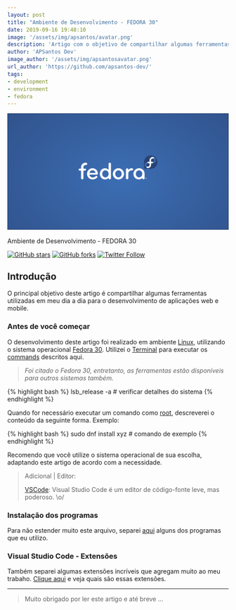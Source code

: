 ```yaml
---
layout: post
title: "Ambiente de Desenvolvimento - FEDORA 30"
date: 2019-09-16 19:48:10
image: '/assets/img/apsantos/avatar.png'
description: 'Artigo com o objetivo de compartilhar algumas ferramentas de uso diário, para o desenvolvimento de aplicações web e mobile.'
author: 'APSantos Dev'
image_author: '/assets/img/apsantosavatar.png'
url_author: 'https://github.com/apsantos-dev/'
tags:
- development
- environment
- fedora
---
```


![Ambiente de Desenvolvimento - FEDORA 30](/assets/img/apsantos/development-environment/fedora.png "Ambiente de Desenvolvimento - FEDORA 30")

Ambiente de Desenvolvimento - FEDORA 30

<!-- Badges section here. -->
[![GitHub stars][github-stars-img]][github-stars-ln]
[![GitHub forks][github-forks-img]][github-forks-ln]
[![Twitter Follow][twitter-follow-img]][twitter-follow-ln]

## Introdução

O principal objetivo deste artigo é compartilhar algumas ferramentas utilizadas em meu dia a dia para o desenvolvimento de aplicações web e mobile.

<script async src="https://pagead2.googlesyndication.com/pagead/js/adsbygoogle.js"></script>
<!-- Informat -->
<ins class="adsbygoogle"
     style="display:block"
     data-ad-client="ca-pub-2838251107855362"
     data-ad-slot="2327980059"
     data-ad-format="auto"
     data-full-width-responsive="true"></ins>
<script>
(adsbygoogle = window.adsbygoogle || []).push({});
</script>

### Antes de você começar

O desenvolvimento deste artigo foi realizado em ambiente [Linux][linux-ln], utilizando o sistema operacional [Fedora 30][fedora-ln]. Utilizei o [Terminal][terminal-ln] para executar os [commands][commands-ln] descritos aqui.

> _Foi citado o Fedora 30, entretanto, as ferramentas estão disponíveis para outros sistemas também._

{% highlight bash %}
lsb_release -a  # verificar detalhes do sistema
{% endhighlight %}

Quando for necessário executar um comando como [root][root-ln], descreverei o conteúdo da seguinte forma. Exemplo:

{% highlight bash %}
sudo dnf install xyz  # comando de exemplo
{% endhighlight %}

Recomendo que você utilize o sistema operacional de sua escolha, adaptando este artigo de acordo com a necessidade.

> Adicional | Editor:
>
> [VSCode][vscode-ln]: Visual Studio Code é um editor de código-fonte leve, mas poderoso. \o/

### Instalação dos programas

Para não estender muito este arquivo, separei [aqui][installedPrograms] alguns dos programas que eu utilizo.

### Visual Studio Code - Extensões

Também separei algumas extensões incríveis que agregam muito ao meu trabaho. [Clique aqui][extensions-ln] e veja quais são essas extensões.

---

> Muito obrigado por ler este artigo e até breve ...

<!-- links -->
[extensions-ln]: /assets/img/apsantos/development-environment/extensions.md "Clique aqui para abrir o arquivo"
[installedPrograms]: /assets/img/apsantos/development-environment/installed-programs.md "Clique aqui para abrir o arquivo"
[commands-ln]: https://en.wikipedia.org/wiki/Command_(computing) "Pressione Ctrl e clique neste link para abrir a página em uma nova guia"
[fedora-ln]: https://getfedora.org/en/ "Pressione Ctrl e clique neste link para abrir a página em uma nova guia"
[github-stars-img]: https://img.shields.io/github/stars/apsantos-dev/development-environment.svg?style=social&label=Star
[github-stars-ln]: https://github.com/apsantos-dev/development-environment/stargazers "Veja quem gosta deste design = ]"
[github-forks-img]: https://img.shields.io/github/forks/apsantos-dev/tests.svg?style=social&label=Fork
[github-forks-ln]: https://github.com/apsantos-dev/development-environment/fork "Clique para ver os detalhes da estrela deste projeto"
[linux-ln]: https://en.wikipedia.org/wiki/Linux "Pressione Ctrl e clique neste link para abrir a página em uma nova guia"
[root-ln]: https://en.wikipedia.org/wiki/Sudo "Pressione Ctrl e clique neste link para abrir a página em uma nova guia"
[terminal-ln]: https://en.wikipedia.org/wiki/Linux_console "Pressione Ctrl e clique neste link para abrir a página em uma nova guia"
[twitter-follow-img]: https://img.shields.io/twitter/follow/apsantos_dev.svg?label=Follow&style=social
[twitter-follow-ln]: https://twitter.com/intent/follow?screen_name=apsantos_dev "Veja meu perfil no Twitter"
[vscode-ln]: https://code.visualstudio.com/ "Pressione Ctrl e clique neste link para abrir a página em uma nova guia"
